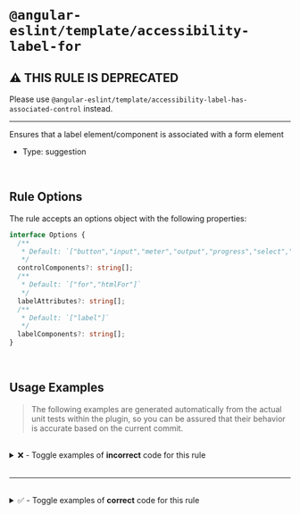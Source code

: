 <!--

  DO NOT EDIT.

  This markdown file was autogenerated using a mixture of the following files as the source of truth for its data:
  - ../../src/rules/accessibility-label-for.ts
  - ../../tests/rules/accessibility-label-for/cases.ts

  In order to update this file, it is therefore those files which need to be updated, as well as potentially the generator script:
  - ../../../../tools/scripts/generate-rule-docs.ts

-->

<br>

# `@angular-eslint/template/accessibility-label-for`

## ⚠️ THIS RULE IS DEPRECATED

Please use `@angular-eslint/template/accessibility-label-has-associated-control` instead.

---

Ensures that a label element/component is associated with a form element

- Type: suggestion

<br>

## Rule Options

The rule accepts an options object with the following properties:

```ts
interface Options {
  /**
   * Default: `["button","input","meter","output","progress","select","textarea"]`
   */
  controlComponents?: string[];
  /**
   * Default: `["for","htmlFor"]`
   */
  labelAttributes?: string[];
  /**
   * Default: `["label"]`
   */
  labelComponents?: string[];
}

```

<br>

## Usage Examples

> The following examples are generated automatically from the actual unit tests within the plugin, so you can be assured that their behavior is accurate based on the current commit.

<br>

<details>
<summary>❌ - Toggle examples of <strong>incorrect</strong> code for this rule</summary>

<br>

#### Default Config

```json
{
  "rules": {
    "@angular-eslint/template/accessibility-label-for": [
      "error"
    ]
  }
}
```

<br>

#### ❌ Invalid Code

```html
<label>Label</label>
~~~~~~~~~~~~~~~~~~~~
```

<br>

---

<br>

#### Custom Config

```json
{
  "rules": {
    "@angular-eslint/template/accessibility-label-for": [
      "error",
      {
        "labelAttributes": [
          "id"
        ],
        "labelComponents": [
          "app-label"
        ]
      }
    ]
  }
}
```

<br>

#### ❌ Invalid Code

```html
<app-label anotherAttribute="id"></app-label>
~~~~~~~~~~~~~~~~~~~~~~~~~~~~~~~~~~~~~~~~~~~~~
```

</details>

<br>

---

<br>

<details>
<summary>✅ - Toggle examples of <strong>correct</strong> code for this rule</summary>

<br>

#### Default Config

```json
{
  "rules": {
    "@angular-eslint/template/accessibility-label-for": [
      "error"
    ]
  }
}
```

<br>

#### ✅ Valid Code

```html
<ng-container *ngFor="let item of items; index as index">
  <label for="item-{{index}}">Label #{{index}</label>
  <input id="item-{{index}}" [(ngModel)]="item.name">
</ng-container>
<label for="id"></label>
<label for="{{id}}"></label>
<label [attr.for]="id"></label>
<label [htmlFor]="id"></label>
```

<br>

---

<br>

#### Custom Config

```json
{
  "rules": {
    "@angular-eslint/template/accessibility-label-for": [
      "error",
      {
        "labelAttributes": [
          "id"
        ],
        "labelComponents": [
          "app-label"
        ]
      }
    ]
  }
}
```

<br>

#### ✅ Valid Code

```html
<app-label id="name"></app-label>
<app-label id="{{name}}"></app-label>
<app-label [id]="name"></app-label>
```

<br>

---

<br>

#### Custom Config

```json
{
  "rules": {
    "@angular-eslint/template/accessibility-label-for": [
      "error",
      {
        "controlComponents": [
          "app-input"
        ],
        "labelComponents": [
          "app-label"
        ]
      }
    ]
  }
}
```

<br>

#### ✅ Valid Code

```html
<label><button>Button</button></label>
<label><input type="radio"></label>
<label><meter></meter></label>
<label><output></output></label>
<label><progress></progress></label>
<label><select><option>1</option></select></label>
<label><textarea></textarea></label>
<a-label><input></a-label>
<label>
  Label
  <input>
</label>
<label>
  Label
  <span><input></span>
</label>
<app-label>
  <span>
    <app-input></app-input>
  </span>
</app-label>
```

</details>

<br>
